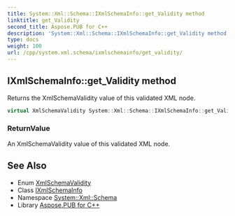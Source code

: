 ```yaml
---
title: System::Xml::Schema::IXmlSchemaInfo::get_Validity method
linktitle: get_Validity
second_title: Aspose.PUB for C++
description: 'System::Xml::Schema::IXmlSchemaInfo::get_Validity method. Returns the XmlSchemaValidity value of this validated XML node in C++.'
type: docs
weight: 100
url: /cpp/system.xml.schema/ixmlschemainfo/get_validity/
---
```

## IXmlSchemaInfo::get_Validity method


Returns the XmlSchemaValidity value of this validated XML node.

```cpp
virtual XmlSchemaValidity System::Xml::Schema::IXmlSchemaInfo::get_Validity()=0
```


### ReturnValue

An XmlSchemaValidity value of this validated XML node.

## See Also

* Enum [XmlSchemaValidity](../../xmlschemavalidity/)
* Class [IXmlSchemaInfo](../)
* Namespace [System::Xml::Schema](../../)
* Library [Aspose.PUB for C++](../../../)
